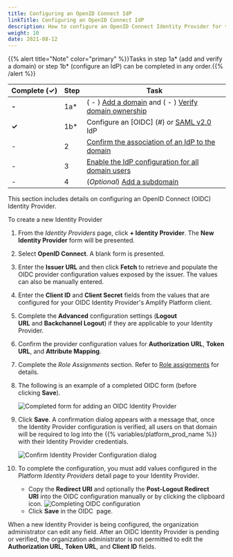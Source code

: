 ```yaml
---
title: Configuring an OpenID Connect IdP
linkTitle: Configuring an OpenID Connect IdP
description: How to configure an OpenID Connect Identity Provider for the Platform.
weight: 10
date: 2021-08-12
---
```


{{% alert title="Note" color="primary" %}}Tasks in step 1a\* (add and verify a domain) or step 1b\* (configure an IdP) can be completed in any order.{{% /alert %}}

| Complete (**✓)** | Step | Task |
| --- | --- | --- |
| **\-** | 1a\* | ( - ) [Add a domain](/docs/management_guide/configuring_and_managing_identity_providers/managing_domains/adding_a_domain/) and ( - ) [Verify domain ownership](/docs/management_guide/configuring_and_managing_identity_providers/managing_domains/verifying_domain_ownership/) |
| **✓** | 1b\* | Configure an [OIDC] (#) or [SAML v2.0](/docs/management_guide/configuring_and_managing_identity_providers/managing_identity_provider_configuration/configuring_a_saml_v2.0_idp/) IdP |
| \- | 2 | [Confirm the association of an IdP to the domain](/docs/management_guide/configuring_and_managing_identity_providers/enabling_identity_provider_configuration/confirming_the_association_of_an_idp_to_the_domain/) |
| \- | 3 | [Enable the IdP configuration for all domain users](/docs/management_guide/configuring_and_managing_identity_providers/enabling_identity_provider_configuration/enabling_idp_configuration_for_all_domain_users/) |
| \- | 4 | (_Optional_) [Add a subdomain](/docs/management_guide/configuring_and_managing_identity_providers/managing_domains/adding_a_subdomain/) |

This section includes details on configuring an OpenID Connect (OIDC) Identity Provider.

To create a new Identity Provider

1. From the _Identity Providers_ page, click **\+ Identity Provider**. The **New Identity Provider** form will be presented.
2. Select **OpenID Connect**. A blank form is presented.
3. Enter the **Issuer URL** and then click **Fetch** to retrieve and populate the OIDC provider configuration values exposed by the issuer. The values can also be manually entered.
4. Enter the **Client ID** and **Client Secret** fields from the values that are configured for your OIDC Identity Provider's Amplify Platform client.
5. Complete the **Advanced** configuration settings (**Logout URL** and **Backchannel Logout**) if they are applicable to your Identity Provider.
6. Confirm the provider configuration values for **Authorization** **URL**, **Token URL**, and **Attribute Mapping**.
7. Complete the _Role Assignments_ section. Refer to [Role assignments](/docs/management_guide/configuring_and_managing_identity_providers_idps/managing_identity_provider_configuration/role_assignments/) for details.
8. The following is an example of a completed OIDC form (before clicking **Save**).

    ![Completed form for adding an OIDC Identity Provider](/Images/oidc_new.png)

9. Click **Save**. A confirmation dialog appears with a message that, once the Identity Provider configuration is verified, all users on that domain will be required to log into the {{% variables/platform_prod_name %}} with their Identity Provider credentials.

    ![Confirm Identity Provider Configuration dialog](/Images/idp_save_configuration.png)

10. To complete the configuration, you must add values configured in the Platform _Identity Providers_ detail page to your Identity Provider.

    * Copy the **Redirect URI** and optionally the **Post-Logout Redirect URI** into the OIDC configuration manually or by clicking the clipboard icon.
        ![Completing OIDC configuration](/Images/oidc_overview.png)
    * Click **Save** in the OIDC  page.

When a new Identity Provider is being configured, the organization administrator can edit any field. After an OIDC Identity Provider is pending or verified, the organization administrator is not permitted to edit the **Authorization URL**, **Token URL**, and **Client ID** fields.
